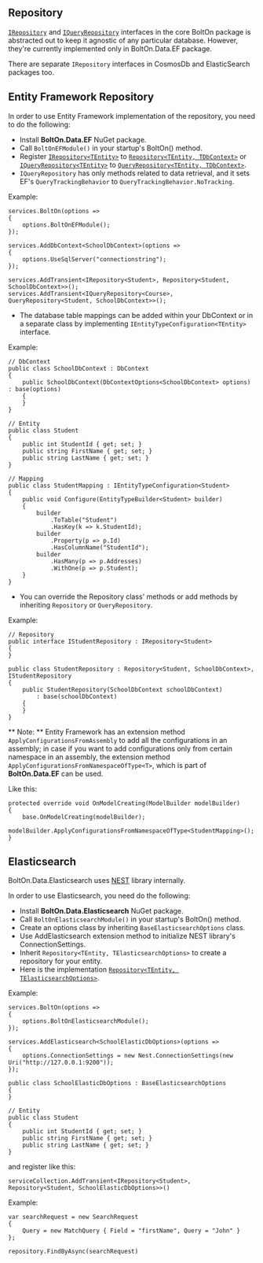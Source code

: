 Repository 
-----------
[`IRepository`](https://github.com/gokulm/BoltOn/blob/master/src/BoltOn.Data.EF/IRepository.cs) and [`IQueryRepository`](https://github.com/gokulm/BoltOn/blob/master/src/BoltOn.Data.EF/IQueryRepository.cs) interfaces in the core BoltOn package is abstracted out to keep it agnostic of any particular database. However, they're currently implemented only in BoltOn.Data.EF package. 

There are separate `IRepository` interfaces in CosmosDb and ElasticSearch packages too.

Entity Framework Repository
---------------------------
In order to use Entity Framework implementation of the repository, you need to do the following:

* Install **BoltOn.Data.EF** NuGet package.
* Call `BoltOnEFModule()` in your startup's BoltOn() method.
* Register [`IRepository<TEntity>`](https://github.com/gokulm/BoltOn/blob/master/src/BoltOn.Data.EF/IRepository.cs) to [`Repository<TEntity, TDbContext>`](https://github.com/gokulm/BoltOn/blob/master/src/BoltOn.Data.EF/Repository.cs) or [`IQueryRepository<TEntity>`](https://github.com/gokulm/BoltOn/blob/master/src/BoltOn.Data.EF/IQueryRepository.cs) to [`QueryRepository<TEntity, TDbContext>`](https://github.com/gokulm/BoltOn/blob/master/src/BoltOn.Data.EF/QueryRepository.cs).
* `IQueryRepository` has only methods related to data retrieval, and it sets EF's `QueryTrackingBehavior` to `QueryTrackingBehavior.NoTracking`.

Example:

	services.BoltOn(options =>
	{
		options.BoltOnEFModule();
	});

	services.AddDbContext<SchoolDbContext>(options =>
	{
		options.UseSqlServer("connectionstring");
	});
	
	services.AddTransient<IRepository<Student>, Repository<Student, SchoolDbContext>>();
	services.AddTransient<IQueryRepository<Course>, QueryRepository<Student, SchoolDbContext>>();

* The database table mappings can be added within your DbContext or in a separate class by implementing `IEntityTypeConfiguration<TEntity>` interface.

Example:

    // DbContext
    public class SchoolDbContext : DbContext
	{
		public SchoolDbContext(DbContextOptions<SchoolDbContext> options) : base(options)
		{
		}
	}

    // Entity
    public class Student 
	{
		public int StudentId { get; set; }
		public string FirstName { get; set; }
		public string LastName { get; set; }
	}

    // Mapping
    public class StudentMapping : IEntityTypeConfiguration<Student>
	{
		public void Configure(EntityTypeBuilder<Student> builder)
		{
			builder
				.ToTable("Student")
				.HasKey(k => k.StudentId);
			builder
				.Property(p => p.Id)
				.HasColumnName("StudentId");
			builder
				.HasMany(p => p.Addresses)
				.WithOne(p => p.Student);
		}
	}

* You can override the Repository class' methods or add methods by inheriting `Repository` or `QueryRepository`.

Example:

    // Repository
    public interface IStudentRepository : IRepository<Student>
	{
	}

	public class StudentRepository : Repository<Student, SchoolDbContext>, IStudentRepository
	{
		public StudentRepository(SchoolDbContext schoolDbContext)
			: base(schoolDbContext)
		{
		}
	}

** Note: ** Entity Framework has an extension method `ApplyConfigurationsFromAssembly` to add all the configurations in an assembly; in case if you want to add configurations only from certain namespace in an assembly, the extension method `ApplyConfigurationsFromNamespaceOfType<T>`, which is part of **BoltOn.Data.EF** can be used.

Like this:

	protected override void OnModelCreating(ModelBuilder modelBuilder)
	{
		base.OnModelCreating(modelBuilder);
		modelBuilder.ApplyConfigurationsFromNamespaceOfType<StudentMapping>();
	}

Elasticsearch
-------------
BoltOn.Data.Elasticsearch uses [NEST](https://www.nuget.org/packages/NEST/) library internally.

In order to use Elasticsearch, you need do the following:

* Install **BoltOn.Data.Elasticsearch** NuGet package.
* Call `BoltOnElasticsearchModule()` in your startup's BoltOn() method.
* Create an options class by inheriting `BaseElasticsearchOptions` class. 
* Use AddElasticsearch extension method to initialize NEST library's ConnectionSettings.
* Inherit `Repository<TEntity, TElasticsearchOptions>` to create a repository for your entity.
* Here is the implementation [`Repository<TEntity, TElasticsearchOptions>`](https://github.com/gokulm/BoltOn/blob/master/src/BoltOn.Data.Elasticsearch/Repository.cs).

Example:

	services.BoltOn(options =>
	{
		options.BoltOnElasticsearchModule();
	});

	services.AddElasticsearch<SchoolElasticDbOptions>(options =>
	{
		options.ConnectionSettings = new Nest.ConnectionSettings(new Uri("http://127.0.0.1:9200"));
	});

	public class SchoolElasticDbOptions : BaseElasticsearchOptions
    {
    }

	// Entity
    public class Student 
	{
		public int StudentId { get; set; }
		public string FirstName { get; set; }
		public string LastName { get; set; }
	}

and register like this:

	serviceCollection.AddTransient<IRepository<Student>, Repository<Student, SchoolElasticDbOptions>>()

Example:

	var searchRequest = new SearchRequest
	{
		Query = new MatchQuery { Field = "firstName", Query = "John" }
	};

	repository.FindByAsync(searchRequest)
